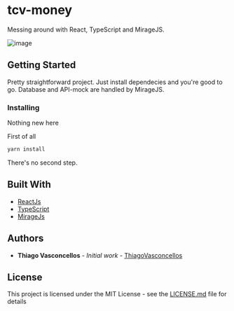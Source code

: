 # tcv-money

Messing around with React, TypeScript and MirageJS.

![image](https://i.ibb.co/jVWzXXW/tcv-money.png)

## Getting Started

Pretty straightforward project. Just install dependecies and you're good to go.
Database and API-mock are handled by MirageJS.

### Installing

Nothing new here

First of all

```bash
yarn install
```

There's no second step.

## Built With

- [ReactJs](https://reactjs.org/)
- [TypeScript](https://www.typescriptlang.org/)
- [MirageJs](https://miragejs.com/)

## Authors

- **Thiago Vasconcellos** - _Initial work_ - [ThiagoVasconcellos](https://github.com/thiagovasconcellos)

## License

This project is licensed under the MIT License - see the [LICENSE.md](LICENSE.md) file for details
